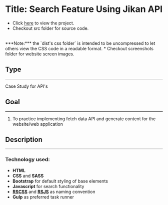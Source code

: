 # Title: Search Feature Using Jikan API
* Click <a href="https://mercado-joshua.github.io/search-feature-using-jikan-api/dist/index.html" target="_blank">here</a> to view the project.
* Checkout src folder for source code.
<br>
***Note:*** the `dist's css folder` is intended to be uncompressed to let others view the CSS code in a readable format.
* Checkout screenshots folder for website screen images.

## Type
---
Case Study for API's

## Goal
---
1. To practice implementing fetch data API and generate content for the website/web application

## Description
---

### Technology used:
* **HTML**
* **CSS** and **SASS**
* **Bootstrap** for default styling of base elements
* **Javascript** for search functionality
* **[RSCSS](https://rscss.io/index.html)** and **[RSJS](https://ricostacruz.com/rsjs/)** as naming convention
* **Gulp** as preferred task runner




